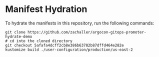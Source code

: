 # Manifest Hydration

To hydrate the manifests in this repository, run the following commands:

```shell
git clone https://github.com/zachaller/argocon-gitops-promoter-hydrate-demo
# cd into the cloned directory
git checkout 5afafa4dcff2cb8e386b63782b87dffd464e282e
kustomize build ./user-configuration/production/us-east-2
```
